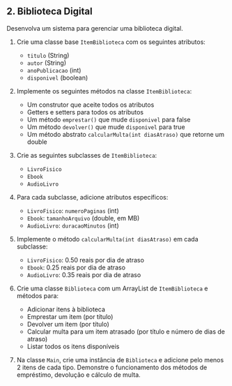 ## 2. Biblioteca Digital

Desenvolva um sistema para gerenciar uma biblioteca digital.

1. Crie uma classe base `ItemBiblioteca` com os seguintes atributos:
    - `titulo` (String)
    - `autor` (String)
    - `anoPublicacao` (int)
    - `disponivel` (boolean)

2. Implemente os seguintes métodos na classe `ItemBiblioteca`:
    - Um construtor que aceite todos os atributos
    - Getters e setters para todos os atributos
    - Um método `emprestar()` que mude `disponivel` para false
    - Um método `devolver()` que mude `disponivel` para true
    - Um método abstrato `calcularMulta(int diasAtraso)` que retorne um double

3. Crie as seguintes subclasses de `ItemBiblioteca`:
    - `LivroFisico`
    - `Ebook`
    - `AudioLivro`

4. Para cada subclasse, adicione atributos específicos:
    - `LivroFisico`: `numeroPaginas` (int)
    - `Ebook`: `tamanhoArquivo` (double, em MB)
    - `AudioLivro`: `duracaoMinutos` (int)

5. Implemente o método `calcularMulta(int diasAtraso)` em cada subclasse:
    - `LivroFisico`: 0.50 reais por dia de atraso
    - `Ebook`: 0.25 reais por dia de atraso
    - `AudioLivro`: 0.35 reais por dia de atraso

6. Crie uma classe `Biblioteca` com um ArrayList de `ItemBiblioteca` e métodos para:
    - Adicionar itens à biblioteca
    - Emprestar um item (por título)
    - Devolver um item (por título)
    - Calcular multa para um item atrasado (por título e número de dias de atraso)
    - Listar todos os itens disponíveis

7. Na classe `Main`, crie uma instância de `Biblioteca` e adicione pelo menos 2 itens de cada tipo. Demonstre o funcionamento dos métodos de empréstimo, devolução e cálculo de multa.